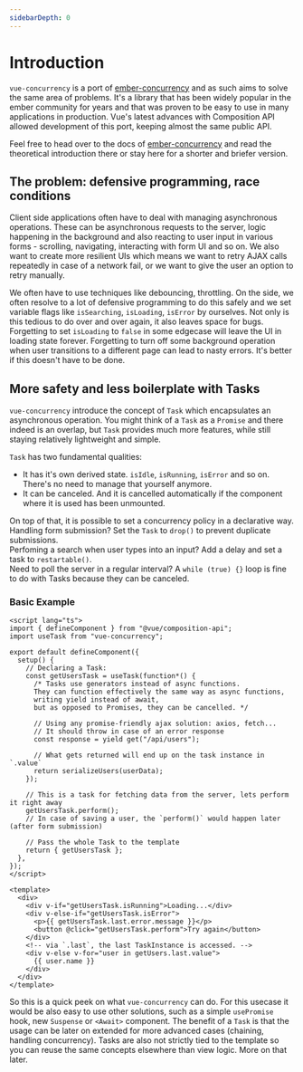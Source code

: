 ```yaml
---
sidebarDepth: 0
---
```


# Introduction

`vue-concurrency` is a port of <a href="http://ember-concurrency.com/docs/introduction" target="_blank">ember-concurrency</a> and as such aims to solve the same area of problems. It's a library that has been widely popular in the ember community for years and that was proven to be easy to use in many applications in production. Vue's latest advances with Composition API allowed development of this port, keeping almost the same public API.

Feel free to head over to the docs of <a href="http://ember-concurrency.com/docs/introduction" target="_blank">ember-concurrency</a> and read the theoretical introduction there or stay here for a shorter and briefer version.

## The problem: defensive programming, race conditions

Client side applications often have to deal with managing asynchronous operations. These can be asynchronous requests to the server, logic happening in the background and also reacting to user input in various forms - scrolling, navigating, interacting with form UI and so on. We also want to create more resilient UIs which means we want to retry AJAX calls repeatedly in case of a network fail, or we want to give the user an option to retry manually.

We often have to use techniques like debouncing, throttling. On the side, we often resolve to a lot of defensive programming to do this safely and we set variable flags like `isSearching`, `isLoading`, `isError` by ourselves. Not only is this tedious to do over and over again, it also leaves space for bugs. Forgetting to set `isLoading` to `false` in some edgecase will leave the UI in loading state forever. Forgetting to turn off some background operation when user transitions to a different page can lead to nasty errors. It's better if this doesn't have to be done.

## More safety and less boilerplate with Tasks

`vue-concurrency` introduce the concept of `Task` which encapsulates an asynchronous operation.
You might think of a `Task` as a `Promise` and there indeed is an overlap, but `Task` provides much more features, while still staying relatively lightweight and simple.

`Task` has two fundamental qualities:

- It has it's own derived state. `isIdle`, `isRunning`, `isError` and so on. There's no need to manage that yourself anymore.
- It can be canceled. And it is cancelled automatically if the component where it is used has been unmounted.

On top of that, it is possible to set a concurrency policy in a declarative way.  
Handling form submission? Set the `Task` to `drop()` to prevent duplicate submissions.  
Perfoming a search when user types into an input? Add a delay and set a task to `restartable()`.  
Need to poll the server in a regular interval? A `while (true) {}` loop is fine to do with Tasks because they can be canceled.

### Basic Example

```vue
<script lang="ts">
import { defineComponent } from "@vue/composition-api";
import useTask from "vue-concurrency";

export default defineComponent({
  setup() {
    // Declaring a Task:
    const getUsersTask = useTask(function*() {
      /* Tasks use generators instead of async functions.
      They can function effectively the same way as async functions,
      writing yield instead of await,
      but as opposed to Promises, they can be cancelled. */

      // Using any promise-friendly ajax solution: axios, fetch...
      // It should throw in case of an error response
      const response = yield get("/api/users");

      // What gets returned will end up on the task instance in `.value`
      return serializeUsers(userData);
    });

    // This is a task for fetching data from the server, lets perform it right away
    getUsersTask.perform();
    // In case of saving a user, the `perform()` would happen later (after form submission)

    // Pass the whole Task to the template
    return { getUsersTask };
  },
});
</script>

<template>
  <div>
    <div v-if="getUsersTask.isRunning">Loading...</div>
    <div v-else-if="getUsersTask.isError">
      <p>{{ getUsersTask.last.error.message }}</p>
      <button @click="getUsersTask.perform">Try again</button>
    </div>
    <!-- via `.last`, the last TaskInstance is accessed. -->
    <div v-else v-for="user in getUsers.last.value">
      {{ user.name }}
    </div>
  </div>
</template>
```

So this is a quick peek on what `vue-concurrency` can do. For this usecase it would be also easy to use other solutions, such as a simple `usePromise` hook, new `Suspense` or `<Await>` component. The benefit of a `Task` is that the usage can be later on extended for more advanced cases (chaining, handling concurrency). Tasks are also not strictly tied to the template so you can reuse the same concepts elsewhere than view logic. More on that later.
